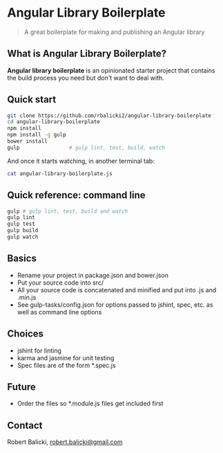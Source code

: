 # Angular Library Boilerplate

> A great boilerplate for making and publishing an Angular library

## What is Angular Library Boilerplate?

**Angular library boilerplate** is an opinionated starter project that contains the build process you need but don't want to deal with.

## Quick start

```sh
git clone https://github.com/rbalicki2/angular-library-boilerplate
cd angular-library-boilerplate
npm install
npm install -g gulp
bower install
gulp                # gulp lint, test, build, watch
```

And once it starts watching, in another terminal tab:

```sh
cat angular-library-boilerplate.js
```

## Quick reference: command line

```sh
gulp # gulp lint, test, build and watch
gulp lint
gulp test
gulp build
gulp watch
```

## Basics

* Rename your project in package.json and bower.json
* Put your source code into src/
* All your source code is concatenated and minified and put into <project-name>.js and <project-name>.min.js
* See gulp-tasks/config.json for options passed to jshint, spec, etc. as well as command line options

## Choices

* jshint for linting
* karma and jasmine for unit testing
* Spec files are of the form *.spec.js

## Future

* Order the files so *.module.js files get included first

## Contact

Robert Balicki, robert.balicki@gmail.com